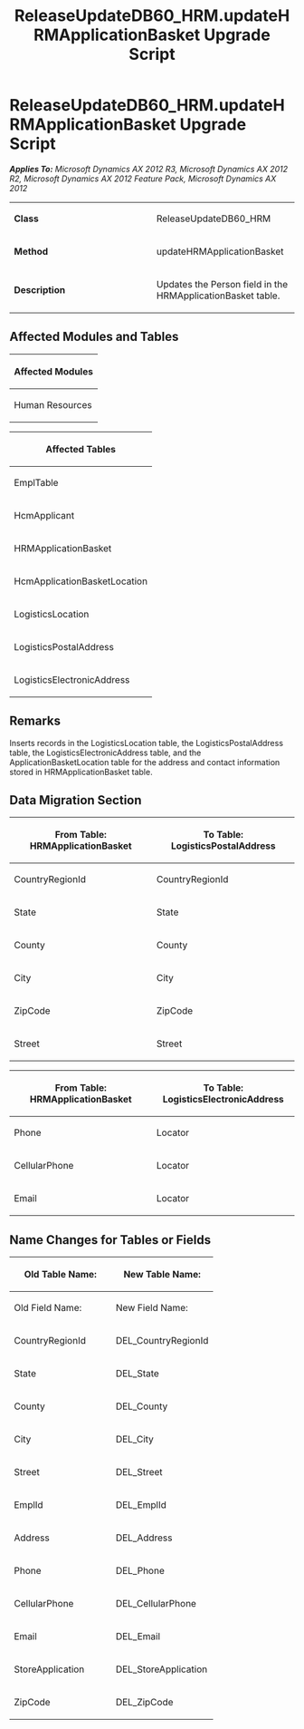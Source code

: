 ﻿---
title: ReleaseUpdateDB60_HRM.updateHRMApplicationBasket Upgrade Script
TOCTitle: ReleaseUpdateDB60_HRM.updateHRMApplicationBasket Upgrade Script
ms:assetid: ccdf90a0-0d34-b6dc-a9dc-3791d1873e19
ms:mtpsurl: https://msdn.microsoft.com/en-us/library/JJ719708(v=AX.60)
ms:contentKeyID: 49711274
ms.date: 05/18/2015
mtps_version: v=AX.60
---

# ReleaseUpdateDB60\_HRM.updateHRMApplicationBasket Upgrade Script 


_**Applies To:** Microsoft Dynamics AX 2012 R3, Microsoft Dynamics AX 2012 R2, Microsoft Dynamics AX 2012 Feature Pack, Microsoft Dynamics AX 2012_

<table>
<colgroup>
<col style="width: 50%" />
<col style="width: 50%" />
</colgroup>
<tbody>
<tr class="odd">
<td><p><strong>Class</strong></p></td>
<td><p>ReleaseUpdateDB60_HRM</p></td>
</tr>
<tr class="even">
<td><p><strong>Method</strong></p></td>
<td><p>updateHRMApplicationBasket</p></td>
</tr>
<tr class="odd">
<td><p><strong>Description</strong></p></td>
<td><p>Updates the Person field in the HRMApplicationBasket table.</p></td>
</tr>
</tbody>
</table>


## Affected Modules and Tables

<table>
<colgroup>
<col style="width: 100%" />
</colgroup>
<thead>
<tr class="header">
<th><p>Affected Modules</p></th>
</tr>
</thead>
<tbody>
<tr class="odd">
<td><p>Human Resources</p></td>
</tr>
</tbody>
</table>


<table>
<colgroup>
<col style="width: 100%" />
</colgroup>
<thead>
<tr class="header">
<th><p>Affected Tables</p></th>
</tr>
</thead>
<tbody>
<tr class="odd">
<td><p>EmplTable</p></td>
</tr>
<tr class="even">
<td><p>HcmApplicant</p></td>
</tr>
<tr class="odd">
<td><p>HRMApplicationBasket</p></td>
</tr>
<tr class="even">
<td><p>HcmApplicationBasketLocation</p></td>
</tr>
<tr class="odd">
<td><p>LogisticsLocation</p></td>
</tr>
<tr class="even">
<td><p>LogisticsPostalAddress</p></td>
</tr>
<tr class="odd">
<td><p>LogisticsElectronicAddress</p></td>
</tr>
</tbody>
</table>


## Remarks

Inserts records in the LogisticsLocation table, the LogisticsPostalAddress table, the LogisticsElectronicAddress table, and the ApplicationBasketLocation table for the address and contact information stored in HRMApplicationBasket table.

## Data Migration Section

<table>
<colgroup>
<col style="width: 50%" />
<col style="width: 50%" />
</colgroup>
<thead>
<tr class="header">
<th><p>From Table: HRMApplicationBasket</p></th>
<th><p>To Table: LogisticsPostalAddress</p></th>
</tr>
</thead>
<tbody>
<tr class="odd">
<td><p>CountryRegionId</p></td>
<td><p>CountryRegionId</p></td>
</tr>
<tr class="even">
<td><p>State</p></td>
<td><p>State</p></td>
</tr>
<tr class="odd">
<td><p>County</p></td>
<td><p>County</p></td>
</tr>
<tr class="even">
<td><p>City</p></td>
<td><p>City</p></td>
</tr>
<tr class="odd">
<td><p>ZipCode</p></td>
<td><p>ZipCode</p></td>
</tr>
<tr class="even">
<td><p>Street</p></td>
<td><p>Street</p></td>
</tr>
</tbody>
</table>


<table>
<colgroup>
<col style="width: 50%" />
<col style="width: 50%" />
</colgroup>
<thead>
<tr class="header">
<th><p>From Table: HRMApplicationBasket</p></th>
<th><p>To Table: LogisticsElectronicAddress</p></th>
</tr>
</thead>
<tbody>
<tr class="odd">
<td><p>Phone</p></td>
<td><p>Locator</p></td>
</tr>
<tr class="even">
<td><p>CellularPhone</p></td>
<td><p>Locator</p></td>
</tr>
<tr class="odd">
<td><p>Email</p></td>
<td><p>Locator</p></td>
</tr>
</tbody>
</table>


## Name Changes for Tables or Fields

<table>
<colgroup>
<col style="width: 50%" />
<col style="width: 50%" />
</colgroup>
<thead>
<tr class="header">
<th><p>Old Table Name:</p></th>
<th><p>New Table Name:</p></th>
</tr>
</thead>
<tbody>
<tr class="odd">
<td><p>Old Field Name:</p></td>
<td><p>New Field Name:</p></td>
</tr>
<tr class="even">
<td><p>CountryRegionId</p></td>
<td><p>DEL_CountryRegionId</p></td>
</tr>
<tr class="odd">
<td><p>State</p></td>
<td><p>DEL_State</p></td>
</tr>
<tr class="even">
<td><p>County</p></td>
<td><p>DEL_County</p></td>
</tr>
<tr class="odd">
<td><p>City</p></td>
<td><p>DEL_City</p></td>
</tr>
<tr class="even">
<td><p>Street</p></td>
<td><p>DEL_Street</p></td>
</tr>
<tr class="odd">
<td><p>EmplId</p></td>
<td><p>DEL_EmplId</p></td>
</tr>
<tr class="even">
<td><p>Address</p></td>
<td><p>DEL_Address</p></td>
</tr>
<tr class="odd">
<td><p>Phone</p></td>
<td><p>DEL_Phone</p></td>
</tr>
<tr class="even">
<td><p>CellularPhone</p></td>
<td><p>DEL_CellularPhone</p></td>
</tr>
<tr class="odd">
<td><p>Email</p></td>
<td><p>DEL_Email</p></td>
</tr>
<tr class="even">
<td><p>StoreApplication</p></td>
<td><p>DEL_StoreApplication</p></td>
</tr>
<tr class="odd">
<td><p>ZipCode</p></td>
<td><p>DEL_ZipCode</p></td>
</tr>
</tbody>
</table>

  


